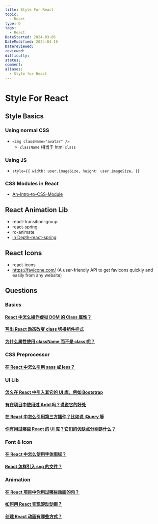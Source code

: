 ```yaml
---
title: Style For React
topic:
  - React
type: D
tags:
  - React
DateStarted: 2024-03-06
DateModified: 2024-04-18
Datereviewed: 
reviewed: 
difficulty: 
status: 
comment: 
aliases:
  - Style for React
---
```


# Style For React

## Style Basics

### Using normal CSS

- `<img className="avatar" />`
  - `className` 相当于 html `class`

### Using JS

- `style={{ width: user.imageSize, height: user.imageSize, }}`
### CSS Modules in React
- [An-Intro-to-CSS-Module](https://dev.to/myogeshchavan97/an-introduction-to-css-modules-in-react-2fkd)

## React Animation Lib

- react-transition-group
- react-spring
- rc-animate
- [in Depth-react-spring](https://angularindepth.com/posts/1352/taking-react-animations-to-the-next-level-with-react-spring)

## React Icons

- react-icons
- https://favicone.com/ (A user-friendly API to get favicons quickly and easily from any website)

## Questions

### Basics

#### [React 中怎么操作虚拟 DOM 的 Class 属性？](https://github.com/haizlin/fe-interview/issues/817)

#### [写出 React 动态改变 class 切换组件样式](https://github.com/haizlin/fe-interview/issues/818)

#### [为什么属性使用 className 而不是 class 呢？](https://github.com/haizlin/fe-interview/issues/816)

### CSS Preprocessor

#### [在 React 中怎么引用 sass 或 less？](https://github.com/haizlin/fe-interview/issues/841)

### UI Lib

#### [怎么在 React 中引入其它的 UI 库，例如 Bootstrap](https://github.com/haizlin/fe-interview/issues/893)

#### [有在项目中使用过 Antd 吗？说说它的好处](https://github.com/haizlin/fe-interview/issues/843)

#### [在 React 中怎么引用第三方插件？比如说 jQuery 等](https://github.com/haizlin/fe-interview/issues/835)

#### [你有用过哪些 React 的 UI 库？它们的优缺点分别是什么？](https://github.com/haizlin/fe-interview/issues/831)

### Font & Icon

#### [在 React 中怎么使用字体图标？](https://github.com/haizlin/fe-interview/issues/828)

#### [React 怎样引入 svg 的文件？](https://github.com/haizlin/fe-interview/issues/927)

### Animation

#### [在 React 项目中你用过哪些动画的包？](https://github.com/haizlin/fe-interview/issues/887)

#### [如何用 React 实现滚动动画？](https://github.com/haizlin/fe-interview/issues/853)

#### [创建 React 动画有哪些方式？](https://github.com/haizlin/fe-interview/issues/754)














